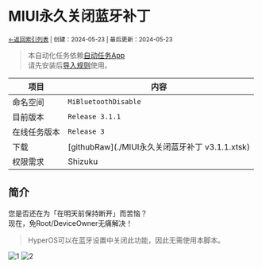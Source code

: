 # MIUI永久关闭蓝牙补丁
<small><a href="../../">←返回索引列表</a> | 创建：2024-05-23 | 最后更新：2024-05-23</small><br>
> 本自动化任务依赖[自动任务App](//kdxhub.github.io/autotasklist/about_at)<br>请先安装后[导入规则](//kdxhub.github.io/autotasklist/about_import)使用。

| 项目 | 内容 |
|-|-|
| 命名空间 | ``MiBluetoothDisable`` |
| 目前版本 | ``Release 3.1.1`` |
| 在线任务版本 | ``Release 3`` |
| 下载 | [githubRaw](./MIUI永久关闭蓝牙补丁 v3.1.1.xtsk) |
| 权限需求 | Shizuku |

## 简介
您是否还在为「在明天前保持断开」而苦恼？<br>
现在，免Root/DeviceOwner无痛解决！

> HyperOS可以在蓝牙设置中关闭此功能，因此无需使用本脚本。

![1](https://s21.ax1x.com/2024/05/24/pkQw3tg.jpg)
![2](https://s21.ax1x.com/2024/05/24/pkQw8hQ.jpg)
